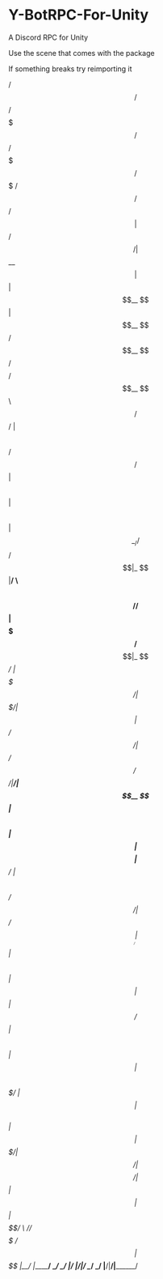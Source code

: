 # Y-BotRPC-For-Unity
A Discord RPC for Unity

Use the scene that comes with the package

If something breaks try reimporting it



 /$$     /$$      /$$$$$$$              /$$     /$$$$$$$  /$$$$$$$   /$$$$$$                     /$$        /$$$$$$ 
|  $$   /$$/     | $$__  $$            | $$    | $$__  $$| $$__  $$ /$$__  $$                  /$$$$       /$$__  $$
 \  $$ /$$/      | $$  \ $$  /$$$$$$  /$$$$$$  | $$  \ $$| $$  \ $$| $$  \__/       /$$    /$$|_  $$      |__/  \ $$
  \  $$$$//$$$$$$| $$$$$$$  /$$__  $$|_  $$_/  | $$$$$$$/| $$$$$$$/| $$            |  $$  /$$/  | $$        /$$$$$$/
   \  $$/|______/| $$__  $$| $$  \ $$  | $$    | $$__  $$| $$____/ | $$             \  $$/$$/   | $$       /$$____/ 
    | $$         | $$  \ $$| $$  | $$  | $$ /$$| $$  \ $$| $$      | $$    $$        \  $$$/    | $$      | $$      
    | $$         | $$$$$$$/|  $$$$$$/  |  $$$$/| $$  | $$| $$      |  $$$$$$/         \  $/    /$$$$$$ /$$| $$$$$$$$
    |__/         |_______/  \______/    \___/  |__/  |__/|__/       \______/           \_/    |______/|__/|________/
                                                                                                                    
                                                                                                                    
                                                                                                                    

